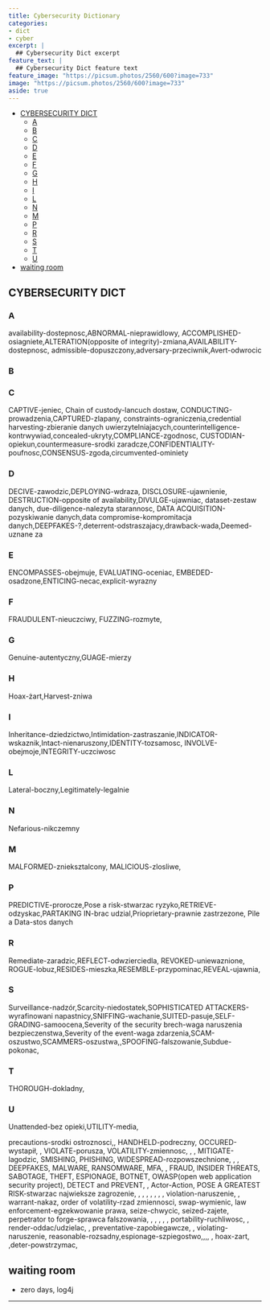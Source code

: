 ```yaml
---
title: Cybersecurity Dictionary
categories:
- dict
- cyber
excerpt: |
  ## Cybersecurity Dict excerpt
feature_text: |  
  ## Cybersecurity Dict feature text
feature_image: "https://picsum.photos/2560/600?image=733"
image: "https://picsum.photos/2560/600?image=733"
aside: true
---
```


- [CYBERSECURITY DICT](#cybersecurity-dict)
  - [A](#a)
  - [B](#b)
  - [C](#c)
  - [D](#d)
  - [E](#e)
  - [F](#f)
  - [G](#g)
  - [H](#h)
  - [I](#i)
  - [L](#l)
  - [N](#n)
  - [M](#m)
  - [P](#p)
  - [R](#r)
  - [S](#s)
  - [T](#t)
  - [U](#u)
- [waiting room](#waiting-room)

## CYBERSECURITY DICT

### A

availability-dostepnosc,ABNORMAL-nieprawidlowy, ACCOMPLISHED-osiagniete,ALTERATION(opposite of integrity)-zmiana,AVAILABILITY-dostepnosc,  admissible-dopuszczony,adversary-przeciwnik,Avert-odwrocic

### B

### C

CAPTIVE-jeniec, Chain of custody-lancuch dostaw, CONDUCTING-prowadzenia,CAPTURED-zlapany, constraints-ograniczenia,credential harvesting-zbieranie danych uwierzytelniajacych,counterintelligence-kontrwywiad,concealed-ukryty,COMPLIANCE-zgodnosc, CUSTODIAN-opiekun,countermeasure-srodki zaradcze,CONFIDENTIALITY-poufnosc,CONSENSUS-zgoda,circumvented-ominiety

### D

DECIVE-zawodzic,DEPLOYING-wdraza, DISCLOSURE-ujawnienie, DESTRUCTION-opposite of availability,DIVULGE-ujawniac, dataset-zestaw danych, due-diligence-nalezyta starannosc,
DATA ACQUISITION-pozyskiwanie danych,data compromise-kompromitacja danych,DEEPFAKES-?,deterrent-odstraszajacy,drawback-wada,Deemed-uznane za

### E

ENCOMPASSES-obejmuje, EVALUATING-oceniac, EMBEDED-osadzone,ENTICING-necac,explicit-wyrazny

### F

FRAUDULENT-nieuczciwy, FUZZING-rozmyte,

### G

Genuine-autentyczny,GUAGE-mierzy

### H

Hoax-żart,Harvest-zniwa

### I

Inheritance-dziedzictwo,Intimidation-zastraszanie,INDICATOR-wskaznik,Intact-nienaruszony,IDENTITY-tozsamosc, INVOLVE-obejmoje,INTEGRITY-uczciwosc

### L

Lateral-boczny,Legitimately-legalnie

### N

Nefarious-nikczemny

### M

MALFORMED-znieksztalcony, MALICIOUS-zlosliwe,

### P

PREDICTIVE-prorocze,Pose a risk-stwarzac ryzyko,RETRIEVE-odzyskac,PARTAKING IN-brac udzial,Prioprietary-prawnie zastrzezone, Pile a Data-stos danych

### R

Remediate-zaradzic,REFLECT-odwzierciedla, REVOKED-uniewaznione, ROGUE-lobuz,RESIDES-mieszka,RESEMBLE-przypominac,REVEAL-ujawnia,

### S

Surveillance-nadzór,Scarcity-niedostatek,SOPHISTICATED ATTACKERS-wyrafinowani napastnicy,SNIFFING-wachanie,SUITED-pasuje,SELF-GRADING-samoocena,Severity of the security brech-waga naruszenia bezpieczenstwa,Severity of the event-waga zdarzenia,SCAM-oszustwo,SCAMMERS-oszustwa,,SPOOFING-falszowanie,Subdue-pokonac,

### T

THOROUGH-dokladny,

### U

Unattended-bez opieki,UTILITY-media,


precautions-srodki ostroznosci,, HANDHELD-podreczny,   OCCURED-wystapił,   ,  VIOLATE-porusza, VOLATILITY-zmiennosc, , , MITIGATE-lagodzic,  SMISHING, PHISHING, WIDESPREAD-rozpowszechnione,  , ,   DEEPFAKES, MALWARE, RANSOMWARE, MFA, ,  FRAUD, INSIDER THREATS, SABOTAGE, THEFT, ESPIONAGE, BOTNET, OWASP(open web application security project), DETECT and PREVENT, , Actor-Action,  POSE A GREATEST RISK-stwarzac najwieksze zagrozenie, , ,    , , , , ,  violation-naruszenie, , warrant-nakaz, order of volatility-rzad zmiennosci, swap-wymienic, law enforcement-egzekwowanie prawa, seize-chwycic, seized-zajete, perpetrator to forge-sprawca falszowania, , , , , , portability-ruchliwosc, , render-oddac/udzielac, , preventative-zapobiegawcze, , violating-naruszenie, reasonable-rozsadny,espionage-szpiegostwo,,,, , hoax-zart, ,deter-powstrzymac, 

## waiting room

- zero days, log4j

---
